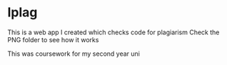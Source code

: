 # Iplag
This is a web app I created which checks code for plagiarism
Check the PNG folder to see how it works

This was coursework for my second year uni
